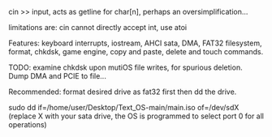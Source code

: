 cin >> input, acts as getline for char[n], perhaps an oversimplification...

limitations are: cin cannot directly accept int, use atoi

Features: keyboard interrupts, iostream, AHCI sata, DMA, FAT32 filesystem, format, chkdsk, game engine, copy and paste, delete and touch commands. 

TODO: examine chkdsk upon mutiOS file writes, for spurious deletion.
Dump DMA and PCIE to file...

Recommended: format desired drive as fat32 first then dd the drive.

sudo dd if=/home/user/Desktop/Text_OS-main/main.iso of=/dev/sdX (replace X with your sata drive, the OS is programmed to select port 0 for all operations)


